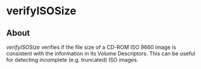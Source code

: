 # verifyISOSize

## About
*verifyISOSize* verifies if the file size of a CD-ROM ISO 9660 image is consistent with the information in its Volume Descriptors. This can be useful for detecting incomplete (e.g. truncated) ISO images. 
